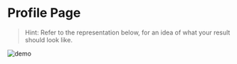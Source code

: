 # Profile Page

> Hint: Refer to the representation below, for an idea of what your result should look like.

![demo](demo.gif)
